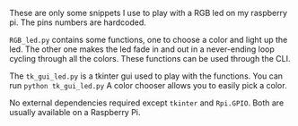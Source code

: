 These are only some snippets I use to play with a RGB led on my raspberry pi. The pins numbers are hardcoded.


`RGB_led.py` contains some functions, one to choose a color and light up the led.
The other one makes the led fade in and out in a never-ending loop cycling through all the colors.
These functions can be used through the CLI.

The `tk_gui_led.py` is a tkinter gui used to play with the functions.
You can run `python tk_gui_led.py`
A color chooser allows you to easily pick a color.

No external dependencies required except `tkinter` and `Rpi.GPIO`. Both are usually available on a Raspberry Pi.
